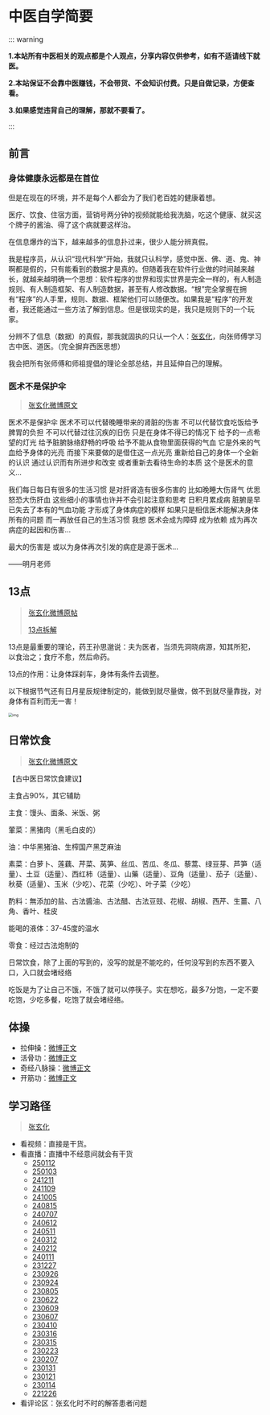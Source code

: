 # 中医自学简要

::: warning

**1.本站所有中医相关的观点都是个人观点，分享内容仅供参考，如有不适请线下就医。**

**2.本站保证不会靠中医赚钱，不会带货、不会知识付费。只是自做记录，方便查看。**

**3.如果感觉违背自己的理解，那就不要看了。**

:::

## 前言

### 身体健康永远都是在首位

但是在现在的环境，并不是每个人都会为了我们老百姓的健康着想。

医疗、饮食、住宿方面，营销号两分钟的视频就能给我洗脑，吃这个健康、就买这个牌子的酱油、得了这个病就要这样治。

在信息爆炸的当下，越来越多的信息扑过来，很少人能分辨真假。

我是程序员，从认识“现代科学”开始，我就只认科学，感觉中医、佛、道、鬼、神啊都是假的，只有能看到的数据才是真的。但随着我在软件行业做的时间越来越长，就越来越明确一个思想：软件程序的世界和现实世界是完全一样的，有人制造规则、有人制造框架、有人制造数据，甚至有人修改数据。“根”完全掌握在拥有“程序”的人手里，规则、数据、框架他们可以随便改。如果我是“程序”的开发者，我还能通过一些方法了解到信息。但是很现实的是，我只是规则下的一个玩家。

分辨不了信息（数据）的真假，那我就固执的只认一个人：[张玄化](https://weibo.com/u/6980637174?tabtype=feed)，向张师傅学习古中医、道医。（完全摒弃西医思想）

我会把所有张师傅和师祖提倡的理论全部总结，并且延伸自己的理解。

### 医术不是保护伞

> [张玄化微博原文](https://weibo.com/6980637174/OrKbYnP1H)

医术不是保护伞 医术不可以代替晚睡带来的肾脏的伤害 不可以代替饮食吃饭给予脾胃的负担  不可以代替过往沉疾的旧伤 只是在身体不得已的情况下 给予的一点希望的灯光 给予脏腑脉络舒畅的呼吸 给予不能从食物里面获得的气血  它是外来的气血给予身体的光亮 而接下来要做的是借住这一点光亮 重新给自己的身体一个全新的认识 通过认识而有所进步和改变 或者重新去看待生命的本质 这个是医术的意义…

我们每日每日有很多的生活习惯 是对肝肾造有很多伤害的 比如晚睡大伤肾气 优思怒恐大伤肝血  这些细小的事情也许并不会引起注意和思考 日积月累成病 脏腑是早已失去了本有的气血功能 才形成了身体病症的模样 如果只是相信医术能解决身体所有的问题 而一再放任自己的生活习惯 我想 医术会成为障碍 成为依赖 成为再次病症的起因和伤害…

最大的伤害是 或以为身体再次引发的病症是源于医术…

——明月老师 

## 13点

>  [张玄化微博原帖](https://weibo.com/6980637174/MlQtywZnc)
>
>  [13点拆解](/中医自学/13点拆解)

13点是最重要的理论，药王孙思邈说：夫为医者，当须先洞晓病源，知其所犯，以食治之；食疗不愈，然后命药。 

13点的作用：让身体踩刹车，身体有条件去调整。

以下根据节气还有日月星辰规律制定的，能做到就尽量做，做不到就尽量靠拢，对身体有百利而无一害！

<img src="https://pic.guoshunfa.com/20250121/20250122202629059.jpg" alt="img" style="zoom:50%;" />

## 日常饮食

> [张玄化微博原文](https://weibo.com/6980637174/N07WclnxP)

【古中医日常饮食建议】

主食占90%，其它辅助

主食：馒头、面条、米饭、粥

葷菜：黑猪肉（黑毛白皮的）

油：中华黑猪油、生榨国产黑芝麻油

素菜：白萝卜、莲藕、芹菜、莴笋、丝瓜、苦瓜、冬瓜、藜蒿、绿豆芽、芦笋（适量）、土豆（适量）、西红柿（适量）、山藥（适量）、豆角（适量）、茄子（适量）、秋葵（适量）、玉米（少吃）、花菜（少吃）、叶子菜（少吃）

酌料：無添加的盐、古法醬油、古法醋、古法豆豉、花椒、胡椒、西芹、生薑、八角、香叶、桂皮

能喝的液体：37-45度的温水

零食：经过古法炮制的

日常饮食，除了上面的写到的，没写的就是不能吃的，任何没写到的东西不要入口，入口就会堵经络

吃饭是为了让自己不饿，不饿了就可以停筷子。实在想吃，最多7分饱，一定不要吃饱，少吃多餐，吃饱了就会堵经络。

## 体操

- 拉伸操：[微博正文](https://weibo.com/6980637174/4851010566361445) 
- 活骨功：[微博正文](https://weibo.com/6980637174/4851012039616227) 
- 奇经八脉操：[微博正文](https://weibo.com/6980637174/4932485143860412) 
- 开筋功：[微博正文](https://weibo.com/6980637174/5004985760484442) 

## 学习路径

> [张玄化](https://weibo.com/u/6980637174?tabtype=feed)

- 看视频：直接是干货。
- 看直播：直播中不经意间就会有干货
  - [250112](https://weibo.com/6980637174/P9bR4AbLt)
  - [250103](https://weibo.com/6980637174/P7SVotaiD)
  - [241211](https://weibo.com/6980637174/P4mrcqZCG)
  - [241109](https://weibo.com/6980637174/OFpAag5EA)
  - [241005](https://weibo.com/6980637174/OA72Pnnvr)
  - [240815](https://weibo.com/6980637174/OsldS2XCT)
  - [240707](https://weibo.com/6980637174/OmpmRmb00)
  - [240612](https://weibo.com/6980637174/OiGueoFEu)
  - [240511](https://weibo.com/6980637174/OdOchlMMG)
  - [240312](https://weibo.com/6980637174/O4GK5nUBq)
  - [240212](https://weibo.com/6980637174/O0daTl4ce)
  - [240111](https://weibo.com/6980637174/NBp2Ac53w)
  - [231227](https://weibo.com/6980637174/Nz1Q8FNaN)
  - [230926](https://weibo.com/6980637174/Nl4pY1pqZ)
  - [230924](https://weibo.com/6980637174/4949605060182447)
  - [230805](https://weibo.com/6980637174/Nda2QBgvo)
  - [230622](https://weibo.com/6980637174/N6sxQz8h4)
  - [230609](https://weibo.com/6980637174/N4sYrc4XP)
  - [230607](https://weibo.com/6980637174/N4f1muDzZ)
  - [230410](https://weibo.com/6980637174/MBn4XuFB4)
  - [230316](https://weibo.com/6980637174/MxzkN9G1r)
  - [230315](https://weibo.com/6980637174/Mxnilf2E6)
  - [230223](https://weibo.com/6980637174/MufVtwUdZ)
  - [230207](https://weibo.com/6980637174/MrTxNk56e)
  - [230131](https://weibo.com/6980637174/MqNEQ3R4y)
  - [230121](https://weibo.com/6980637174/MplSOroY1)
  - [230114](https://weibo.com/6980637174/ModPqgFrA)
  - [221226](https://weibo.com/6980637174/MlkRypsHS)
- 看评论区：张玄化时不时的解答患者问题

